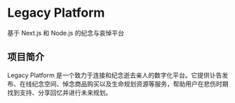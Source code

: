 # Legacy Platform

基于 Next.js 和 Node.js 的纪念与哀悼平台

## 项目简介

Legacy Platform 是一个致力于连接和纪念逝去亲人的数字化平台。它提供讣告发布、在线纪念空间、悼念商品购买以及生命规划资源等服务，帮助用户在悲伤时期找到支持、分享回忆并进行未来规划。